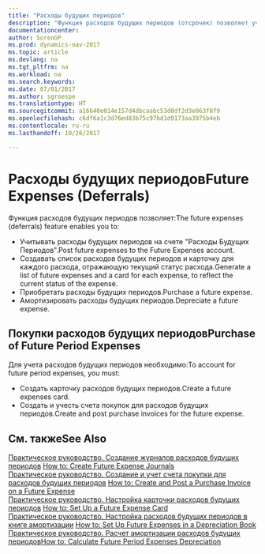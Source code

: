 ```yaml
---
title: "Расходы будущих периодов"
description: "Функция расходов будущих периодов (отсрочек) позволяет учитывать расходы будущих периодов на счете расходов будущих периодов, создавать список расходов будущих периодов и карточку для каждого расхода, чтобы отразить текущий статус расхода, и прочее."
documentationcenter: 
author: SorenGP
ms.prod: dynamics-nav-2017
ms.topic: article
ms.devlang: na
ms.tgt_pltfrm: na
ms.workload: na
ms.search.keywords: 
ms.date: 07/01/2017
ms.author: sgroespe
ms.translationtype: HT
ms.sourcegitcommit: a16640e014e157d4dbcaabc53d0df2d3e063f8f9
ms.openlocfilehash: c6df6a1c3d76ed83b75c97bd1d9173aa3975b4eb
ms.contentlocale: ru-ru
ms.lasthandoff: 10/26/2017

---
```

# <a name="future-expenses-deferrals"></a><span data-ttu-id="f82b1-103">Расходы будущих периодов</span><span class="sxs-lookup"><span data-stu-id="f82b1-103">Future Expenses (Deferrals)</span></span>
<span data-ttu-id="f82b1-104">Функция расходов будущих периодов позволяет:</span><span class="sxs-lookup"><span data-stu-id="f82b1-104">The future expenses (deferrals) feature enables you to:</span></span>  

- <span data-ttu-id="f82b1-105">Учитывать расходы будущих периодов на счете "Расходы Будущих Периодов".</span><span class="sxs-lookup"><span data-stu-id="f82b1-105">Post future expenses to the Future Expenses account.</span></span>  
- <span data-ttu-id="f82b1-106">Создавать список расходов будущих периодов и карточку для каждого расхода, отражающую текущий статус расхода.</span><span class="sxs-lookup"><span data-stu-id="f82b1-106">Generate a list of future expenses and a card for each expense, to reflect the current status of the expense.</span></span>  
- <span data-ttu-id="f82b1-107">Приобретать расходы будущих периодов.</span><span class="sxs-lookup"><span data-stu-id="f82b1-107">Purchase a future expense.</span></span>  
- <span data-ttu-id="f82b1-108">Амортизировать расходы будущих периодов.</span><span class="sxs-lookup"><span data-stu-id="f82b1-108">Depreciate a future expense.</span></span>  

## <a name="purchase-of-future-period-expenses"></a><span data-ttu-id="f82b1-109">Покупки расходов будущих периодов</span><span class="sxs-lookup"><span data-stu-id="f82b1-109">Purchase of Future Period Expenses</span></span>  
<span data-ttu-id="f82b1-110">Для учета расходов будущих периодов необходимо:</span><span class="sxs-lookup"><span data-stu-id="f82b1-110">To account for future period expenses, you must:</span></span>  

- <span data-ttu-id="f82b1-111">Создать карточку расходов будущих периодов.</span><span class="sxs-lookup"><span data-stu-id="f82b1-111">Create a future expenses card.</span></span>  
- <span data-ttu-id="f82b1-112">Создать и учесть счета покупок для расходов будущих периодов.</span><span class="sxs-lookup"><span data-stu-id="f82b1-112">Create and post purchase invoices for the future expense.</span></span>  

## <a name="see-also"></a><span data-ttu-id="f82b1-113">См. также</span><span class="sxs-lookup"><span data-stu-id="f82b1-113">See Also</span></span>  
 <span data-ttu-id="f82b1-114">[Практическое руководство. Создание журналов расходов будущих периодов](how-to-create-future-expense-journals.md) </span><span class="sxs-lookup"><span data-stu-id="f82b1-114">[How to: Create Future Expense Journals](how-to-create-future-expense-journals.md) </span></span>  
 <span data-ttu-id="f82b1-115">[Практическое руководство. Создание и учет счета покупки для расходов будущих периодов](how-to-create-and-post-a-purchase-invoice-on-a-future-expense.md) </span><span class="sxs-lookup"><span data-stu-id="f82b1-115">[How to: Create and Post a Purchase Invoice on a Future Expense](how-to-create-and-post-a-purchase-invoice-on-a-future-expense.md) </span></span>  
 <span data-ttu-id="f82b1-116">[Практическое руководство. Настройка карточки расходов будущих периодов](how-to-set-up-a-future-expense-card.md) </span><span class="sxs-lookup"><span data-stu-id="f82b1-116">[How to: Set Up a Future Expense Card](how-to-set-up-a-future-expense-card.md) </span></span>  
 <span data-ttu-id="f82b1-117">[Практическое руководство. Настройка расходов будущих периодов в книге амортизации](how-to-set-up-future-expenses-in-a-depreciation-book.md) </span><span class="sxs-lookup"><span data-stu-id="f82b1-117">[How to: Set Up Future Expenses in a Depreciation Book](how-to-set-up-future-expenses-in-a-depreciation-book.md) </span></span>  
 [<span data-ttu-id="f82b1-118">Практическое руководство. Расчет амортизации расходов будущих периодов</span><span class="sxs-lookup"><span data-stu-id="f82b1-118">How to: Calculate Future Period Expenses Depreciation</span></span>](how-to-calculate-future-period-expenses-depreciation.md)

